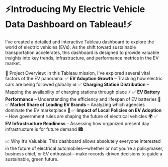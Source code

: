 # ⚡Introducing My Electric Vehicle Data Dashboard on Tableau!⚡
I’ve created a detailed and interactive Tableau dashboard to explore the world of electric vehicles (EVs). As the shift toward sustainable transportation accelerates, this dashboard is designed to provide valuable insights into key trends, infrastructure, and performance metrics in the EV market.

🎯 Project Overview:
In this Tableau mission, I've explored several vital factors of the EV panorama: 
✅ **EV Adoption Growth** – Tracking how electric cars are being followed globally 📊 
✅ **Charging Station Distribution** – Mapping the availability of charging stations through place ⚡ 
✅ **EV Battery Performance** – Understanding the efficiency and lifespan of EV batteries 🔋 
✅ **Market Share of Leading EV Brands** – Analyzing which agencies dominate the EV marketplace 🚗 
✅ **Impact of Local Policies on EV Adoption** – How government rules are shaping the future of electrical vehicles 🌍 
✅ **EV Infrastructure Readiness** – Assessing how organized present day infrastructure is for future demand 🏙️ 

📈 Why It’s Valuable:
This dashboard allows absolutely everyone interested in the future of electrical automobiles—whether or not you're a policymaker, business chief, or EV enthusiast—make records-driven decisions to guide a sustainable, green future.
